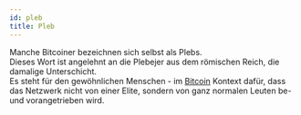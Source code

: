 ```yaml
---
id: pleb
title: Pleb
---
```


Manche Bitcoiner bezeichnen sich selbst als Plebs.  
Dieses Wort ist angelehnt an die Ple­bejer aus dem römischen Reich, die damalige Unterschicht.  
Es steht für den gewöhnlichen Menschen - im [Bitcoin](../b/bitcoin) Kontext dafür, dass das Netzwerk nicht von einer Elite, sondern von ganz normalen Leuten be- und vorangetrieben wird.
